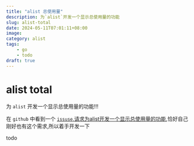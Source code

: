 ```yaml
---
title: "alist 总使用量"
description: 为`alist`开发一个显示总使用量的功能
slug: alist-total
date: 2024-05-11T07:01:11+08:00
image:
category: alist
tags:
    - go
    - todo
draft: true
---
```


# alist total

为 `alist` 开发一个显示总使用量的功能!!!

在 `github` 中看到一个 [`issuse`,请求为alist开发一个显示总使用量的功能](),恰好自己刚好也有这个需求,所以着手开发一下

todo


